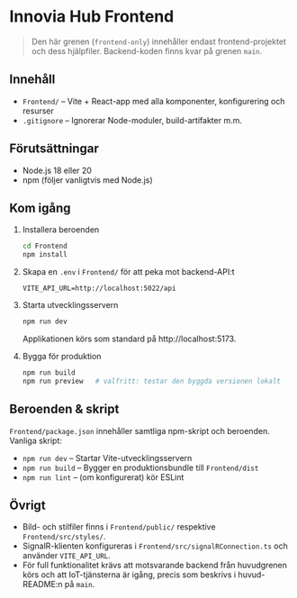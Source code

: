 ﻿# Innovia Hub Frontend

> Den här grenen (`frontend-only`) innehåller endast frontend-projektet och dess hjälpfiler. Backend-koden finns kvar på grenen `main`.

## Innehåll
- `Frontend/` – Vite + React-app med alla komponenter, konfigurering och resurser
- `.gitignore` – Ignorerar Node-moduler, build-artifakter m.m.

## Förutsättningar
- Node.js 18 eller 20
- npm (följer vanligtvis med Node.js)

## Kom igång

1. Installera beroenden
   ```bash
   cd Frontend
   npm install
   ```

2. Skapa en `.env` i `Frontend/` för att peka mot backend-API:t
   ```env
   VITE_API_URL=http://localhost:5022/api
   ```

3. Starta utvecklingsservern
   ```bash
   npm run dev
   ```
   Applikationen körs som standard på http://localhost:5173.

4. Bygga för produktion
   ```bash
   npm run build
   npm run preview   # valfritt: testar den byggda versionen lokalt
   ```

## Beroenden & skript
`Frontend/package.json` innehåller samtliga npm-skript och beroenden. Vanliga skript:
- `npm run dev` – Startar Vite-utvecklingsservern
- `npm run build` – Bygger en produktionsbundle till `Frontend/dist`
- `npm run lint` – (om konfigurerat) kör ESLint

## Övrigt
- Bild- och stilfiler finns i `Frontend/public/` respektive `Frontend/src/styles/`.
- SignalR-klienten konfigureras i `Frontend/src/signalRConnection.ts` och använder `VITE_API_URL`.
- För full funktionalitet krävs att motsvarande backend från huvudgrenen körs och att IoT-tjänsterna är igång, precis som beskrivs i huvud-README:n på `main`.
